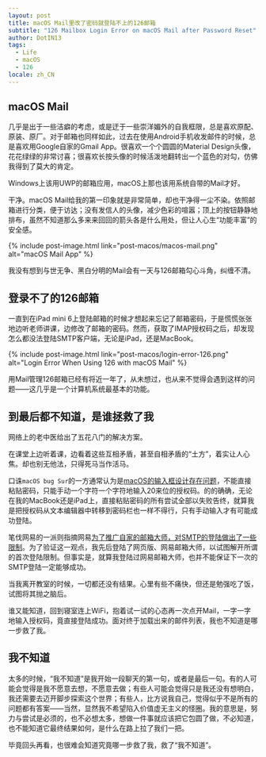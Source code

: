 ```yaml
---
layout: post
title: macOS Mail里改了密码就登陆不上的126邮箱
subtitle: "126 Mailbox Login Error on macOS Mail after Password Reset"
author: DotIN13
tags:
  - Life
  - macOS
  - 126
locale: zh_CN
---
```


## macOS Mail

几乎是出于一些洁癖的考虑，或是迂于一些崇洋媚外的自我框限，总是喜欢原配、原装、原厂。对于邮箱也同样如此，过去在使用Android手机收发邮件的时候，总是喜欢用Google自家的Gmail App。很喜欢一个个圆圆的Material Design头像，花花绿绿的非常讨喜；很喜欢长按头像的时候活泼地翻转出一个蓝色的对勾，仿佛我得到了莫大的肯定。

Windows上该用UWP的邮箱应用，macOS上那也该用系统自带的Mail才好。

干净。macOS Mail给我的第一印象就是非常简单，却也干净得一尘不染。依照邮箱进行分类，便于访达；没有发信人的头像，减少色彩的喧嚣；顶上的按钮静静地排布，虽然不知道那么多来来回回的箭头各是什么用处，但让人心生“功能丰富”的安全感。

{% include post-image.html link="post-macos/macos-mail.png" alt="macOS Mail App" %}

我没有想到与世无争、黑白分明的Mail会有一天与126邮箱勾心斗角，纠缠不清。

## 登录不了的126邮箱

一直到在iPad mini 6上登陆邮箱的时候才想起来忘记了邮箱密码，于是慌慌张张地边听老师讲课，边修改了邮箱的密码。然而，获取了IMAP授权码之后，却发现怎么都没法登陆SMTP客户端，无论是iPad，还是MacBook。

{% include post-image.html link="post-macos/login-error-126.png" alt="Login Error When Using 126 with macOS Mail" %}

用Mail管理126邮箱已经有将近一年了，从未想过，也从来不觉得会遇到这样的问题——这几乎是一个计算机系统最基本的功能。

## 到最后都不知道，是谁拯救了我

网络上的老中医给出了五花八门的解决方案。

在课堂上边听着课，边看着这些互相矛盾，甚至自相矛盾的“土方”，着实让人心焦。却也别无他法，只得死马当作活马。

口诛`macOS bug Sur`的一方通常认为是[macOS的输入框设计存在问题](https://www.zhihu.com/question/42011333/answer/394663477)，不能直接粘贴密码，只能手动一个字符一个字符地输入20来位的授权码。的的确确，无论在我的MacBook还是iPad上，直接粘贴密码的所有尝试全部以失败告终，就算我是把授权码从文本编辑器中转移到密码栏也一样不得行，只有手动输入才有可能成功登陆。

笔伐网易的一派则指摘网易[为了推广自家的邮箱大师，对SMTP的登陆做出了一些限制](https://discussionschinese.apple.com/thread/252612004?answerId=254921787322#254921787322)。为了验证这一观点，我先后登陆了网页版、网易邮箱大师，以试图解开所谓的首次登陆限制。但事实是，就算我登陆过网易邮箱大师，也并不能保证下一次的SMTP登陆一定能够成功。

当我离开教室的时候，一切都还没有结果。心里有些不痛快，但还是勉强吃了饭，试图将其抛之脑后。

谁又能知道，回到寝室连上WiFi，抱着试一试的心态再一次点开Mail，一字一字地输入授权码，竟直接登陆成功。面对终于加载出来的邮件列表，我也不知道是哪一步救了我。

## 我不知道

太多的时候，“我不知道”是我开始一段聊天的第一句，或者是最后一句。有的人可能会觉得是我不愿意去想，不愿意去做；有些人可能会觉得只是我还没有想明白，我还需要去迈开脚步探索这个世界；有些人，比方说我自己，觉得似乎不是所有的问题都有答案——当然，显然我不希望陷入价值虚无主义的怪圈。我的意思是，努力与尝试是必须的，也不必想太多，想做一件事就应该把它包圆了做，不必知道，也不能知道它最终结果如何，是什么在路上拉了我们一把。

毕竟回头再看，也很难会知道究竟哪一步救了我，救了“我不知道”。

